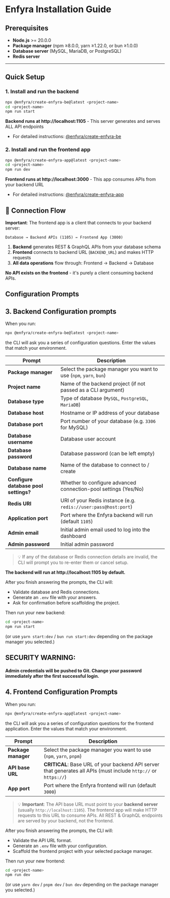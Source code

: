 # Enfyra Installation Guide

## Prerequisites

- **Node.js** >= 20.0.0
- **Package manager** (npm ≥8.0.0, yarn ≥1.22.0, or bun ≥1.0.0)
- **Database server** (MySQL, MariaDB, or PostgreSQL)
- **Redis server**

---

## Quick Setup

### 1. Install and run the backend

```bash
npx @enfyra/create-enfyra-be@latest <project-name>
cd <project-name>
npm run start
```
**Backend runs at http://localhost:1105** - This server generates and serves ALL API endpoints

- For detailed instructions: [@enfyra/create-enfyra-be](https://www.npmjs.com/package/@enfyra/create-enfyra-be)

### 2. Install and run the frontend app
```bash
npx @enfyra/create-enfyra-app@latest <project-name>
cd <project-name>
npm run dev
```
**Frontend runs at http://localhost:3000** - This app consumes APIs from your backend URL

- For detailed instructions: [@enfyra/create-enfyra-app](https://www.npmjs.com/package/@enfyra/create-enfyra-app)

## 🔄 Connection Flow

**Important**: The frontend app is a client that connects to your backend server:

```
Database → Backend APIs (1105) ← Frontend App (3000)
```

1. **Backend** generates REST & GraphQL APIs from your database schema
2. **Frontend** connects to backend URL (`BACKEND_URL`) and makes HTTP requests
3. **All data operations** flow through: Frontend → Backend → Database

**No API exists on the frontend** - it's purely a client consuming backend APIs.

## Configuration Prompts

## 3. Backend Configuration prompts

When you run:

```bash
npx @enfyra/create-enfyra-be@latest <project-name>
```

the CLI will ask you a series of configuration questions. Enter the values that match your environment.

| Prompt                                | Description                                                         |
| ------------------------------------- | ------------------------------------------------------------------- |
| **Package manager**                   | Select the package manager you want to use (`npm`, `yarn`, `bun`)   |
| **Project name**                      | Name of the backend project (if not passed as a CLI argument)       |
| **Database type**                     | Type of database (`MySQL`, `PostgreSQL`, `MariaDB`)                 |
| **Database host**                     | Hostname or IP address of your database                             |
| **Database port**                     | Port number of your database (e.g. `3306` for MySQL)                |
| **Database username**                 | Database user account                                               |
| **Database password**                 | Database password (can be left empty)                               |
| **Database name**                     | Name of the database to connect to / create                         |
| **Configure database pool settings?** | Whether to configure advanced connection-pool settings (Yes/No)     |
| **Redis URI**                         | URI of your Redis instance (e.g. `redis://user:pass@host:port`)     |
| **Application port**                  | Port where the Enfyra backend will run (default `1105`)             |
| **Admin email**                       | Initial admin email used to log into the dashboard                  |
| **Admin password**                    | Initial admin password                                              |

> 💡 If any of the database or Redis connection details are invalid, the CLI will prompt you to re-enter them or cancel setup.

**The backend will run at http://localhost:1105 by default.**

After you finish answering the prompts, the CLI will:

* Validate database and Redis connections.
* Generate an `.env` file with your answers.
* Ask for confirmation before scaffolding the project.

Then run your new backend:

```bash
cd <project-name>
npm run start
```
(or use `yarn start:dev` / `bun run start:dev` depending on the package manager you selected.)

## **SECURITY WARNING:**
#### Admin credentials will be pushed to Git. Change your password immediately after the first successful login.

## 4. Frontend Configuration Prompts

When you run:

```bash
npx @enfyra/create-enfyra-app@latest <project-name>
```

the CLI will ask you a series of configuration questions for the frontend application. Enter the values that match your environment.

| Prompt                                | Description                                                         |
| ------------------------------------- | ------------------------------------------------------------------- |
| **Package manager**                   | Select the package manager you want to use (`npm`, `yarn`, `pnpm`) |
| **API base URL**                      | **CRITICAL**: Base URL of your backend API server that generates all APIs (must include `http://` or `https://`) |
| **App port**                          | Port where the Enfyra frontend will run (default `3000`)           |

> 💡 **Important**: The API base URL must point to your **backend server** (usually `http://localhost:1105`). The frontend app will make HTTP requests to this URL to consume APIs. All REST & GraphQL endpoints are served by your backend, not the frontend.

After you finish answering the prompts, the CLI will:

* Validate the API URL format.
* Generate an `.env` file with your configuration.
* Scaffold the frontend project with your selected package manager.

Then run your new frontend:

```bash
cd <project-name>
npm run dev
```

(or use `yarn dev` / `pnpm dev` / `bun dev` depending on the package manager you selected.)
